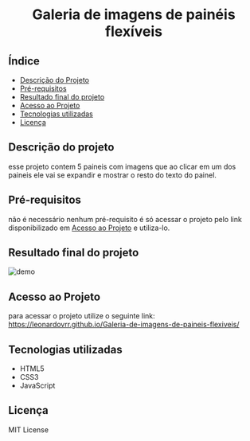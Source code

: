<h1 align="center">
    Galeria de imagens de painéis flexíveis
</h1>

## Índice
- [Descrição do Projeto](#descrição-do-projeto)
- [Pré-requisitos](#pré-requisitos)
- [Resultado final do projeto](#resultado-final-do-projeto)
- [Acesso ao Projeto](#acesso-ao-projeto)
- [Tecnologias utilizadas](#tecnologias-utilizadas)
- [Licença](#licença)

## Descrição do projeto
esse projeto contem 5 paineis com imagens que ao clicar em um dos paineis ele vai se expandir e mostrar o resto do texto do painel.

## Pré-requisitos
não é necessário nenhum pré-requisito é só acessar o projeto pelo link disponibilizado em [Acesso ao Projeto](#acesso-ao-projeto) e utiliza-lo.

## Resultado final do projeto
![demo](https://github.com/LeonardoVRR/Galeria-de-imagens-de-paineis-flexiveis/assets/102774822/6ceec64d-3413-4ab1-a1b1-9f24e55abec5)

## Acesso ao Projeto
para acessar o projeto utilize o seguinte link:
https://leonardovrr.github.io/Galeria-de-imagens-de-paineis-flexiveis/

## Tecnologias utilizadas
- HTML5
- CSS3
- JavaScript

## Licença
MIT License
